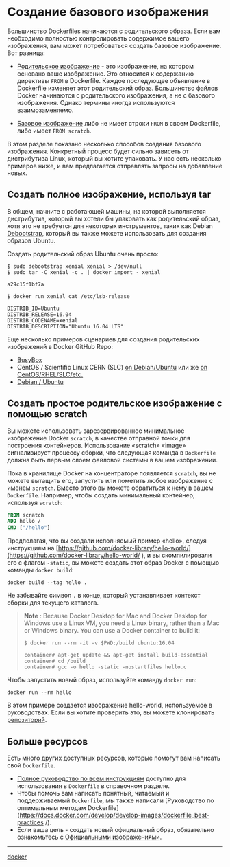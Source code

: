 # Создание базового изображения

Большинство Dockerfiles начинаются с родительского образа. Если вам необходимо полностью контролировать содержимое вашего изображения, вам может потребоваться создать базовое изображение. Вот разница:

*   [Родительское изображение](https://docs.docker.com/glossary/?term=parent%20image) - это изображение, на котором основано ваше изображение. Это относится к содержанию директивы `FROM` в Dockerfile. Каждое последующее объявление в Dockerfile изменяет этот родительский образ. Большинство файлов Docker начинаются с родительского изображения, а не с базового изображения. Однако термины иногда используются взаимозаменяемо.
    
*   [Базовое изображение](https://docs.docker.com/glossary/?term=base%20image) либо не имеет строки `FROM` в своем Dockerfile, либо имеет `FROM scratch`.
    
В этом разделе показано несколько способов создания базового изображения. Конкретный процесс будет сильно зависеть от дистрибутива Linux, который вы хотите упаковать. У нас есть несколько примеров ниже, и вам предлагается отправлять запросы на добавление новых.

## Создать полное изображение, используя tar

В общем, начните с работающей машины, на которой выполняется дистрибутив, который вы хотели бы упаковать как родительский образ, хотя это не требуется для некоторых инструментов, таких как Debian [Debootstrap](https://wiki.debian.org/Debootstrap), который вы также можете использовать для создания образов Ubuntu.

Создать родительский образ Ubuntu очень просто:

```console
$ sudo debootstrap xenial xenial > /dev/null
$ sudo tar -C xenial -c . | docker import - xenial

a29c15f1bf7a

$ docker run xenial cat /etc/lsb-release

DISTRIB_ID=Ubuntu
DISTRIB_RELEASE=16.04
DISTRIB_CODENAME=xenial
DISTRIB_DESCRIPTION="Ubuntu 16.04 LTS"

```

Еще несколько примеров сценариев для создания родительских изображений в Docker GitHub Repo:

* [BusyBox](https://github.com/moby/moby/blob/master/contrib/mkimage/busybox-static) 
* CentOS / Scientific Linux CERN (SLC) [on Debian/Ubuntu](https://github.com/moby/moby/blob/master/contrib/mkimage/rinse) или же [on CentOS/RHEL/SLC/etc.](https://github.com/moby/moby/blob/master/contrib/mkimage-yum.sh) 
* [Debian / Ubuntu](https://github.com/moby/moby/blob/master/contrib/mkimage/debootstrap) 

## Создать простое родительское изображение с помощью scratch

Вы можете использовать зарезервированное минимальное изображение Docker `scratch`, в качестве отправной точки для построения контейнеров. Использование «scratch» «image» сигнализирует процессу сборки, что следующая команда в `Dockerfile` должна быть первым слоем файловой системы в вашем изображении.

Пока в хранилище Docker на концентраторе появляется `scratch`, вы не можете вытащить его, запустить или пометить любое изображение с именем `scratch`. Вместо этого вы можете обратиться к нему в вашем `Dockerfile`. Например, чтобы создать минимальный контейнер, используя `scratch`:

```Dockerfile
FROM scratch
ADD hello /
CMD ["/hello"]

```

Предполагая, что вы создали исполняемый пример «hello», следуя инструкциям на [https://github.com/docker-library/hello-world/](https://github.com/docker-library/hello-world/ ), и вы скомпилировали его с флагом `-static`, вы можете создать этот образ Docker с помощью команды `docker build`:

```
docker build --tag hello .
```

Не забывайте символ `.` в конце, который устанавливает контекст сборки для текущего каталога.

>  **Note** : Because Docker Desktop for Mac and Docker Desktop for Windows use a Linux VM, you need a Linux binary, rather than a Mac or Windows binary. You can use a Docker container to build it:
> 
> ```
> $ docker run --rm -it -v $PWD:/build ubuntu:16.04
> 
> container# apt-get update && apt-get install build-essential
> container# cd /build
> container# gcc -o hello -static -nostartfiles hello.c
> 
> ```

Чтобы запустить новый образ, используйте команду `docker run`:

```
docker run --rm hello

```

В этом примере создается изображение hello-world, используемое в руководствах. Если вы хотите проверить это, вы можете клонировать [репозиторий](https://github.com/docker-library/hello-world).

## Больше ресурсов

Есть много других доступных ресурсов, которые помогут вам написать свой `Dockerfile`.

* [Полное руководство по всем инструкциям](https://docs.docker.com/engine/reference/builder/) доступно для использования в `Dockerfile` в справочном разделе.
* Чтобы помочь вам написать понятный, читаемый и поддерживаемый `Dockerfile`, мы также написали [Руководство по оптимальным методам Dockerfile](https://docs.docker.com/develop/develop-images/dockerfile_best-practices /).
* Если ваша цель - создать новый официальный образ, обязательно ознакомьтесь с [Официальными изображениями](https://docs.docker.com/docker-hub/official_images/).

**********
[docker](/tags/docker.md)

